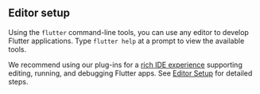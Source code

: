 ## Editor setup

Using the `flutter` command-line tools, you can use any editor to develop Flutter applications.
Type `flutter help` at a prompt to view the available tools.

We recommend using our plug-ins for a [rich IDE experience](/using-ide/) 
supporting editing, running, and debugging Flutter apps. See [Editor Setup](/get-started/editor-configuration/)
for detailed steps.
